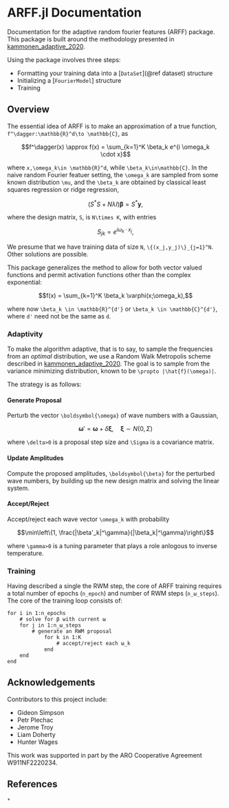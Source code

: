 # ARFF.jl Documentation

Documentation for the adaptive random fourier features (ARFF) package.  This package is built around the methodology presented in [kammonen_adaptive_2020](@cite).

Using the package involves three steps:
* Formatting your training data into a [`DataSet`](@ref dataset) structure
* Initializing a [`FourierModel`]  structure
* Training

## Overview 
The essential idea of ARFF is to make an approximation of a true function,
``f^\dagger:\mathbb{R}^d\to \mathbb{C}``, as
```math
f^\dagger(x) \approx f(x) = \sum_{k=1}^K \beta_k e^{i \omega_k \cdot x}
```
where ``x,\omega_k\in \mathbb{R}^d``, while ``\beta_k\in\mathbb{C}``.  In the
naive random Fourier featuer setting, the ``\omega_k`` are sampled from some
known distribution ``\mu``, and the ``\beta_k`` are obtained by classical least
squares regression or ridge regression,
```math
({S^\ast}S + N \lambda I)\boldsymbol{\beta} = S^\ast \boldsymbol{y},
```
where the design matrix, ``S``, is ``N\times K``, with entries
```math
S_{jk} = e^{ i \omega_k \cdot x_j},
```
We presume that we have training data of size ``N``, ``\{(x_j,y_j)\}_{j=1}^N``.
Other solutions are possible.

This package generalizes the method to allow for both vector valued functions
and permit activation functions other than the complex exponential:
```math 
f(x) = \sum_{k=1}^K \beta_k \varphi(x;\omega_k),
```
where now ``\beta_k \in \mathbb{R}^{d'}`` or ``\beta_k \in \mathbb{C}^{d'}``,
where ``d'`` need not be the same as ``d``.

### Adaptivity
To make the algorithm adaptive, that is to say, to sample the frequencies from
an _optimal_ distribution, we use a Random Walk Metropolis scheme described in
[kammonen_adaptive_2020](@cite).  The goal is to sample from the variance
minimizing distribution, known to be ``\propto |\hat{f}(\omega)|``.


The strategy is as follows:

#### Generate Proposal
Perturb the vector ``\boldsymbol{\omega}`` of wave numbers with a Gaussian,
```math
\boldsymbol{\omega}' = \boldsymbol{\omega} + \delta \boldsymbol{\xi}, \quad \boldsymbol{\xi}\sim N(0, \Sigma)
```
where ``\delta>0`` is a proposal step size and  ``\Sigma`` is a covariance matrix. 

#### Update Amplitudes
Compute the proposed amplitudes, ``\boldsymbol{\beta}`` for the perturbed wave numbers, by building up the new design matrix and solving the linear system. 

#### Accept/Reject
Accept/reject each wave vector ``\omega_k`` with probability
```math
\min\left\{1, \frac{|\beta'_k|^\gamma}{|\beta_k|^\gamma}\right\}
```
where ``\gamma>0`` is a tuning parameter that plays a role anlogous to inverse
temperature.

### Training
Having described a single the RWM step, the core of ARFF training requires  a
total number of epochs (`n_epoch`) and number of RWM steps (`n_ω_steps`).  The
core of the training loop consists of:
```
for i in 1:n_epochs
    # solve for β with current ω
    for j in 1:n_ω_steps
        # generate an RWM proposal
            for k in 1:K
                # accept/reject each ω_k
            end
    end
end
```


## Acknowledgements

Contributors to this project include:
* Gideon Simpson 
* Petr Plechac
* Jerome Troy
* Liam Doherty
* Hunter Wages

This work was supported in part by the ARO Cooperative Agreement W911NF2220234.

## References
```@bibliography
*
```